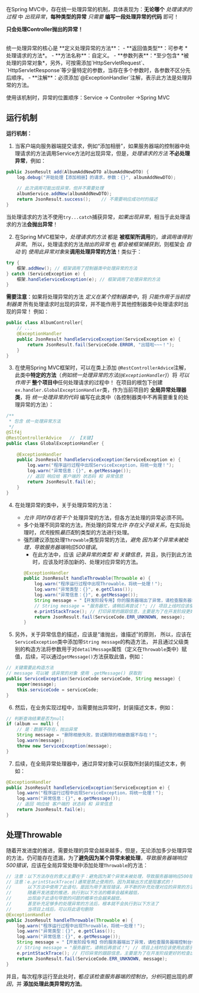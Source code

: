 
在Spring MVC中，存在统一处理异常的机制，具体表现为：**无论哪个** *处理请求的过程* 中 *出现异常*，**每种类型的异常** *只需要* **编写一段处理异常的代码** 即可！

**只会处理Controller抛出的异常！**

<br>
统一处理异常的核心是 **定义处理异常的方法**：
- **返回值类型**：可参考 *处理请求的方法*。  
- **方法名称**：自定义。
- **参数列表**：*至少包含* *被处理的异常对象*，另外，可按需添加`HttpServletRequest`、`HttpServletResponse`等少量特定的参数，当存在多个参数时，各参数不区分先后顺序。  
- **注解**：必须添加`@ExceptionHandler`注解，表示此方法是处理异常的方法。
<br>

使用该机制时，异常的位置顺序：Service -> Controller ->Spring MVC


## 运行机制

**运行机制：**
1. 当客户端向服务器端提交请求，例如“添加相册”，如果服务器端的控制器中处理请求的方法调用Service方法时出现异常，但是，*处理请求的方法* **不必处理异常**，例如：
```java
public JsonResult add(AlbumAddNewDTO albumAddNewDTO) {  
    log.debug("开始处理【添加相册】的请求，参数：{}", albumAddNewDTO);
    
	// 此次调用可能出现异常，但并不需要处理
    albumService.addNew(albumAddNewDTO);
    return JsonResult.success();    // 不需要响应成功时的描述
}
```
当处理请求的方法不使用`try...catch`捕获异常，*如果出现异常*，相当于此处理请求的方法**会抛出异常**！


2. 在Spring MVC框架中，*处理请求的方法* 都是 **被框架所调用**的，*谁调用谁得到异常*。
所以，处理请求的方法*抛出的异常* 也 *都会被框架捕获到*，则框架会 *自动* 的 *使用此异常对象*来**调用处理异常的方法**！类似于：
```java
try {  
    框架.addNew(); // 框架调用了控制器类中处理异常的方法  
} catch (ServiceException e) {  
    框架.handleServiceException(e); // 框架调用了处理异常的方法  
}
```

**需要注意**：如果将处理异常的方法 *定义在某个控制器类中*，将 *只能作用于当前控制器类* 所有处理请求时出现的异常，并不能作用于其他控制器类中处理请求时出现的异常！
例如：
```java
public class AlbumController{
	// ...
	@ExceptionHandler  
	public JsonResult handleServiceException(ServiceException e) {  
	    return JsonResult.fail(ServiceCode.ERROR, "出错啦~~~！");  
	}
}

```


3. 在使用Spring MVC框架时，可以在类上添加 `@RestControllerAdvice`注解，
此类中**特定的方法**（*例如统一处理异常的方法(`@ExceptionHandler`)*）将 *可以作用于* **整个项目中**任何处理请求的过程中！
在项目的根包下创建`ex.handler.GlobalExceptionHandler`类，作为当前项目的 **全局异常处理器 类**，将 *统一处理异常的代码* 编写在此类中（各控制器类中不再需要重复的处理异常的方法）：
```java
/**  
 * 包含 统一处理异常方法  
 */  
@Slf4j
@RestControllerAdvice   // 【关键】
public class GlobalExceptionHandler {
	
    @ExceptionHandler
    public JsonResult handleServiceException(ServiceException e) {
        log.warn("程序运行过程中出现ServiceException，将统一处理！");
        log.warn("异常信息：{}", e.getMessage());
        // 返回 响应给 客户端的 状态码 和 异常信息
        return JsonResult.fail(e);
    }
}
```


4. 在处理异常的类中，关于处理异常的方法：
    - *允许 同时存在若干个* 处理异常的方法，但各方法处理的异常必须不同。
    - 多个处理不同异常的方法，所处理的异常*允许 存在父子级关系*，在实际处理时，*优先*按照*最匹配*的类型的方法进行处理。
    - 强烈建议添加处理`Throwable`类型异常的方法，*避免 因为某个异常未被处理，导致服务器端响应500错误*。
        - 在此方法中，应该 *记录异常的类型 和 关键信息*，并且，执行到此方法时，应该及时添加新的、处理对应异常的方法。
        ```java
        @ExceptionHandler  
		public JsonResult handleThrowable(Throwable e) {  
		    log.warn("程序运行过程中出现Throwable，将统一处理！");  
		    log.warn("异常类型：{}", e.getClass());  
		    log.warn("异常信息：{}", e.getMessage());  
		    String message = "【开发阶段专用】你的服务器端出了异常，请检查服务器端控制台中的异常信息，并补充处理此类异常的方法！";  
		    // String message = "服务器忙，请稍后再尝试！"; // 项目上线时应该使用此提示文本  
		    e.printStackTrace(); // 打印异常的跟踪信息，主要是为了在开发阶段更好的检查出现异常的原因  
		    return JsonResult.fail(ServiceCode.ERR_UNKNOWN, message);  
		}
		```


5. 另外，关于异常信息的描述，应该是“谁抛出，谁描述”的原则，
    所以，应该在`ServiceException`类中添加带`String message`的构造方法，
    并且通过父级类别的构造方法将参数用于对`detailMessage`属性（定义在`Throwable`类中）赋值，后续，可以通过`getMessage()`方法获取此值，例如：
```java
// 关键需要此构造方法  
// message 可以被 该异常的对象 使用 .getMessage() 获取到  
public ServiceException(ServiceCode serviceCode, String message) {  
    super(message);  
    this.serviceCode = serviceCode;  
}
```


6. 然后，在业务实现过程中，当需要抛出异常时，封装描述文本，例如：  
```java  
// 判断查询结果是否为null  
if (album == null) {  
    // 是：数据不存在，抛出异常  
    String message = "删除相册失败，尝试删除的相册数据不存在！";  
    log.warn(message);    
    throw new ServiceException(message);
}  
```


7. 后续，在全局异常处理器中，通过异常对象可以获取所封装的描述文本，例如：  
```java  
@ExceptionHandler  
public JsonResult handleServiceException(ServiceException e) {  
    log.warn("程序运行过程中出现ServiceException，将统一处理！");  
	log.warn("异常信息：{}", e.getMessage());  
	// 返回 响应给 客户端的 状态码 和 异常信息  
	return JsonResult.fail(e);
}  
```


## 处理Throwable
随着开发进度的推进，需要处理的异常会越来越多，但是，无论添加多少处理异常的方法，仍可能存在遗漏，为了**避免因为某个异常未被处理**，*导致服务器端响应 500错误*，应该在全局异常处理中添加处理`Throwable`的方法：  
```java  
// 注意：以下方法存在的意义主要在于：避免因为某个异常未被处理，导致服务器端响应500错误  
// 注意：e.printStackTrace()通常是禁止使用的，因为其输出方式是阻塞式的！  
//      以下方法中使用了此语句，是因为用于发现错误，并不断的补充处理对应的异常的方法  
//      随着开发进度的推进，执行到以下方法的概率会越来越低，  
//      出现由于此语句导致的问题的概率也会越来越低，  
//      甚至补充足够多的处理异常的方法后，根本就不会执行到以下方法了  
//      当项目上线后，可以将此语句删除  
@ExceptionHandler  
public JsonResult handleThrowable(Throwable e) {  
    log.warn("程序运行过程中出现Throwable，将统一处理！");  
    log.warn("异常类型：{}", e.getClass());  
    log.warn("异常信息：{}", e.getMessage());  
    String message = "【开发阶段专用】你的服务器端出了异常，请检查服务器端控制台中的异常信息，并补充处理此类异常的方法！";  
    // String message = "服务器忙，请稍后再尝试！"; // 项目上线时应该使用此提示文本  
    e.printStackTrace(); // 打印异常的跟踪信息，主要是为了在开发阶段更好的检查出现异常的原因  
    return JsonResult.fail(ServiceCode.ERR_UNKNOWN, message);
}  
```  
并且，每次程序运行至此处时，都*应该检查服务器端的控制台*，*分析*问题出现的*原因*，并 **添加处理此类异常的方法**。